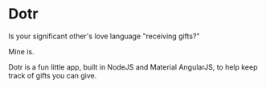 # Dotr

Is your significant other's love language "receiving gifts?"

Mine is. 

Dotr is a fun little app, built in NodeJS and Material AngularJS, to help keep track of gifts you can give.